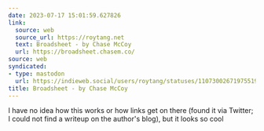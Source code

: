 ```yaml
---
date: 2023-07-17 15:01:59.627826
link:
  source: web
  source_url: https://roytang.net
  text: Broadsheet - by Chase McCoy
  url: https://broadsheet.chasem.co/
source: web
syndicated:
- type: mastodon
  url: https://indieweb.social/users/roytang/statuses/110730026719755198
title: Broadsheet - by Chase McCoy
---
```


I have no idea how this works or how links get on there (found it via Twitter; I could not find a writeup on the author's blog), but it looks so cool